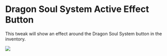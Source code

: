 # Dragon Soul System Active Effect Button
This tweak will show an effect around the Dragon Soul System button in the inventory.

![](https://i.gyazo.com/1580c54e6b391705121d13b9be4cf1dc.gif)
